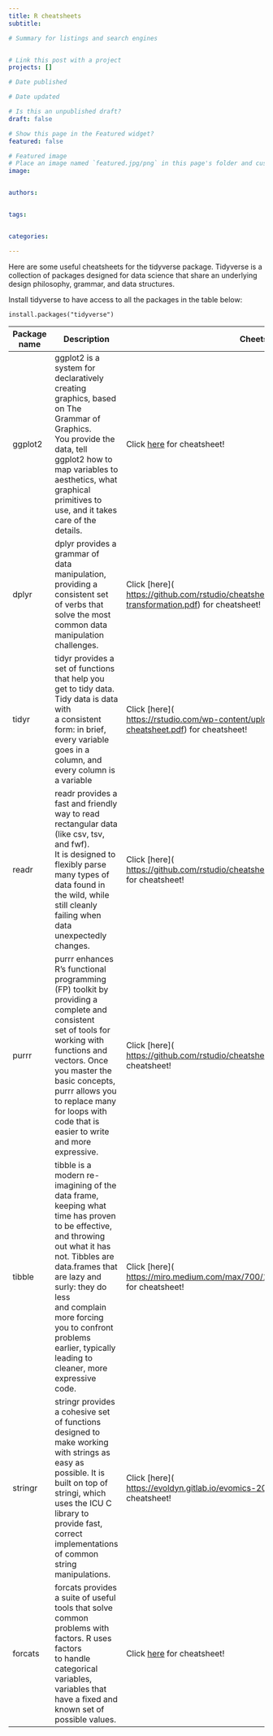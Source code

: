 ```yaml
---
title: R cheatsheets
subtitle: 

# Summary for listings and search engines


# Link this post with a project
projects: []

# Date published

# Date updated

# Is this an unpublished draft?
draft: false

# Show this page in the Featured widget?
featured: false

# Featured image
# Place an image named `featured.jpg/png` in this page's folder and customize its options here.
image:


authors:


tags:


categories:

---
```


Here are some useful cheatsheets for the tidyverse package. Tidyverse is a collection of packages designed for data science that share an underlying design philosophy, grammar, and data structures. 

Install tidyverse to have access to all the packages in the table below: 
```
install.packages("tidyverse")
```

| Package name  | Description                                                                                                                                                                                                                                                                                                                  | Cheetsheet                                                                                                     |
|---------------|------------------------------------------------------------------------------------------------------------------------------------------------------------------------------------------------------------------------------------------------------------------------------------------------------------------------------|----------------------------------------------------------------------------------------------------------------|
| ggplot2     | ggplot2 is a system for declaratively creating graphics, based on The Grammar of Graphics.<br>You provide the data, tell ggplot2 how to map variables to aesthetics, what graphical <br>primitives to use, and it takes care of the details.                                                                                 | Click [here](https://rstudio.com/wp-content/uploads/2015/03/ggplot2-cheatsheet.pdf) for cheatsheet!            |
| dplyr         | dplyr provides a grammar of data manipulation, providing a consistent set of verbs that <br>solve the most common data manipulation challenges.                                                                                                                                                                              | Click [here](<br>https://github.com/rstudio/cheatsheets/blob/master/data-transformation.pdf) for cheatsheet!   |
| tidyr         | tidyr provides a set of functions that help you get to tidy data. Tidy data is data with <br>a consistent form: in brief, every variable goes in a column, and every column is a variable                                                                                                                                    | Click [here](<br>https://rstudio.com/wp-content/uploads/2015/02/data-wrangling-cheatsheet.pdf) for cheatsheet! |
| readr         | readr provides a fast and friendly way to read rectangular data (like csv, tsv, and fwf).<br>It is designed to flexibly parse many types of data found in the wild, while still cleanly <br>failing when data unexpectedly changes.                                                                                          | Click [here](<br>https://github.com/rstudio/cheatsheets/blob/master/data-import.pdf) for cheatsheet!           |
| purrr         | purrr enhances R’s functional programming (FP) toolkit by providing a complete and consistent <br>set of tools for working with functions and vectors. Once you master the basic concepts, <br>purrr allows you to replace many for loops with code that is easier to write and more expressive.                             | Click [here](<br>https://github.com/rstudio/cheatsheets/blob/master/purrr.pdf) for cheatsheet!                 |
| tibble        | tibble is a modern re-imagining of the data frame, keeping what time has proven to be effective, <br>and throwing out what it has not. Tibbles are data.frames that are lazy and surly: they do less <br>and complain more forcing you to confront problems earlier, typically leading to cleaner, more <br>expressive code. | Click [here](<br>https://miro.medium.com/max/700/1*fEGdnyXLzgeftfCLwvBZ5A.jpeg) for cheatsheet!                |
| stringr       | stringr provides a cohesive set of functions designed to make working with strings as easy as <br>possible. It is built on top of stringi, which uses the ICU C library to provide fast, correct <br>implementations of common string manipulations.                                                                         | Click [here](<br>https://evoldyn.gitlab.io/evomics-2018/ref-sheets/R_strings.pdf) for cheatsheet!              |
| forcats       | forcats provides a suite of useful tools that solve common problems with factors. R uses factors <br>to handle categorical variables, variables that have a fixed and known set of possible values.                                                                                                                          | Click [here](http://www.flutterbys.com.au/stats/downloads/slides/figure/factors.pdf) for cheatsheet!           |
